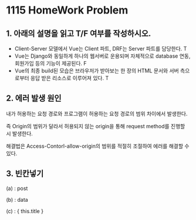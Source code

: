 # 1115 HomeWork Problem



## 1. 아래의 설명을 읽고 T/F 여부를 작성하시오.

- Client-Server 모델에서 Vue는 Client 파트, DRF는 Server 파트를 담당한다. T
- Vue는 Django와 동일하게 하나의 웹서버로 운용되며 자체적으로 database 연동,
회원가입 등의 기능이 제공된다. F
- Vue의 최종 build된 모습은 브라우저가 받아보는 한 장의 HTML 문서와
서버 측으로부터 응답 받은 리소스로 이루어져 있다. T



## 2. 에러 발생 원인

내가 허용하는 요청 경로와 프로그램이 허용하는 요청 경로의 범위 차이에서 발생한다.

즉 Origin의 범위가 달라서 허용되지 않는 origin을 통해 request method를 진행할 시 발생한다.

해결법은 Access-Contorl-allow-origin의 범위를 적절히 조절하여 에러를 해결할 수 있다.



## 3. 빈칸넣기

(a) : post

(b) : data

(c) : { this.title }

